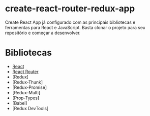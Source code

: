 # create-react-router-redux-app
Create React App já configurado com as principais bibliotecas e ferramentas para React e JavaScript. 
Basta clonar o projeto para seu repositório e começar a desenvolver.

# Bibliotecas
- [React](https://github.com/facebook/react)
- [React Router](https://github.com/ReactTraining/react-router)
- [Redux]
- [Redux-Thunk]
- [Redux-Promise]
- [Redux-Multi]
- [Prop-Types]
- [Babel]
- [Redux DevTools]
